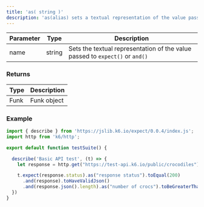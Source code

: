 ```yaml
---
title: 'as( string )'
description: 'as(alias) sets a textual representation of the value passed to expect or and.'
---
```



| Parameter      | Type   | Description |
| -------------- | ------ | ---- |
| name           | string | Sets the textual representation of the value passed to `expect()` or `and()` |


### Returns

| Type   | Description                     |
| ------ | ------------------------------- |
| Funk   | Funk object |

### Example

<CodeGroup labels={[]}>

```javascript
import { describe } from 'https://jslib.k6.io/expect/0.0.4/index.js';
import http from 'k6/http';

export default function testSuite() {

  describe('Basic API test', (t) => {
    let response = http.get("https://test-api.k6.io/public/crocodiles")

    t.expect(response.status).as("response status").toEqual(200)
      .and(response).toHaveValidJson()
      .and(response.json().length).as("number of crocs").toBeGreaterThan(5);
  })
}
```

</CodeGroup>

